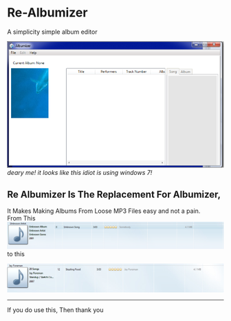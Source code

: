 # Re-Albumizer
A simplicity simple album editor


![image](Albumizer.png)<br>
*deary me! it looks like this idiot is using windows 7!*

## Re Albumizer Is The Replacement For Albumizer,
It Makes Making Albums From Loose MP3 Files easy and not a pain. <br>
From This <br>
![Incomplete Album](JayForemanUnComplete.png) <br>
to this <br>

![JayForemanComplete.png](JayForemanComplete.png)

---
If you do use this, Then thank you
